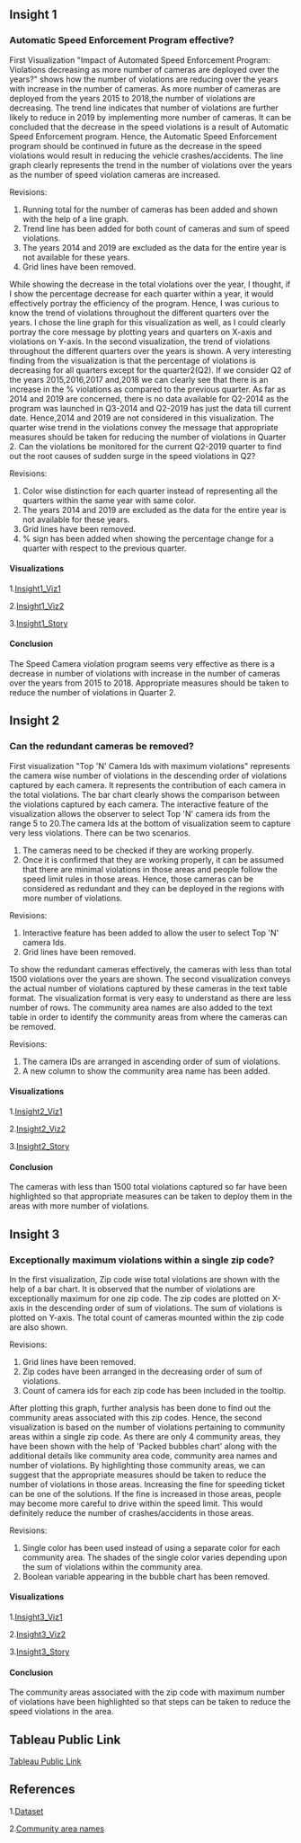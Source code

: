 ## Insight 1
### Automatic Speed Enforcement Program effective?

First Visualization "Impact of Automated Speed Enforcement Program: Violations decreasing as more number of cameras are deployed over the years?" shows how the number of violations are reducing over the years with increase in the number of cameras. As more number of cameras are deployed from the years 2015 to 2018,the number of violations are decreasing. The trend line indicates that number of violations are further likely to reduce in 2019 by implementing more number of cameras. It can be concluded that the decrease in the speed violations is a result of Automatic Speed Enforcement program. Hence, the Automatic Speed Enforcement program should be continued in future as the decrease in the speed violations would result in reducing the vehicle crashes/accidents. The line graph clearly represents the trend in the number of violations over the years as the number of speed violation cameras are increased.

Revisions:
1. Running total for the number of cameras has been added and shown with the help of a line graph.
2. Trend line has been added for both count of cameras and sum of speed violations.
3. The years 2014 and 2019 are excluded as the data for the entire year is not available for these years.
4. Grid lines have been removed.

While showing the decrease in the total violations over the year, I thought, if I show the percentage decrease for each quarter within a year, it would effectively portray the efficiency of the program. Hence, I was curious to know the trend of violations throughout the different quarters over the years. I chose the line graph for this visualization as well, as I could clearly portray the core message by plotting years and quarters on X-axis and violations on Y-axis.
In the second visualization, the trend of violations throughout the different quarters over the years is shown. A very interesting finding from the visualization is that the percentage of violations is decreasing for all quarters except for the quarter2(Q2). If we consider Q2 of the years 2015,2016,2017 and,2018 we can clearly see that there is an increase in the % violations as compared to the previous quarter. As far as 2014 and 2019 are concerned, there is no data available for Q2-2014 as the program was launched in Q3-2014 and Q2-2019 has just the data till current date. Hence,2014 and 2019 are not considered in this visualization. The quarter wise trend in the violations convey the message that appropriate measures should be taken for reducing the number of violations in Quarter 2. Can the violations be monitored for the current Q2-2019 quarter to find out the root causes of sudden surge in the speed violations in Q2?

Revisions:
1. Color wise distinction for each quarter instead of representing all the quarters within the same year with same color.
2. The years 2014 and 2019 are excluded as the data for the entire year is not        available for these years.
3. Grid lines have been removed.
4. % sign has been added when showing the percentage change for a quarter with respect to the previous quarter.

#### Visualizations

1.[Insight1_Viz1](https://github.com/rtamhankar/Automated-speed-enforcement-program-by-City-of-Chicago/blob/master/Revised%20Visualization%20images/Rev_Insight1_Viz1.JPG)

2.[Insight1_Viz2](https://github.com/rtamhankar/Automated-speed-enforcement-program-by-City-of-Chicago/blob/master/Revised%20Visualization%20images/Rev_Insight1_Viz2.JPG)

 3.[Insight1_Story](https://github.com/rtamhankar/Automated-speed-enforcement-program-by-City-of-Chicago/blob/master/Revised%20Visualization%20images/Rev_Insight1_Story.JPG)

#### Conclusion

The Speed Camera violation program seems very effective as there is a decrease in number of violations with increase in the number of cameras over the years from 2015 to 2018. Appropriate measures should be taken to reduce the number of violations in Quarter 2.


## Insight 2
### Can the redundant cameras be removed?

First visualization "Top 'N' Camera Ids with maximum violations" represents the camera wise number of violations in the descending order of violations captured by each camera. It represents the contribution of each camera in the total violations. The bar chart clearly shows the comparison between the violations captured by each camera. The interactive feature of the visualization allows the observer to select Top 'N' camera ids from the range 5 to 20.The camera Ids at the bottom of visualization seem to capture very less violations. There can be two scenarios.
1.	The cameras need to be checked if they are working properly.
2.	Once it is confirmed that they are working properly, it can be assumed that there are minimal violations in those areas and people follow the speed limit rules in those areas.
Hence, those cameras can be considered as redundant and they can be deployed in the regions with more number of violations.

Revisions:
1. Interactive feature has been added to allow the user to select Top 'N' camera Ids.
2. Grid lines have been removed.

To show the redundant cameras effectively, the cameras with less than total 1500 violations over the years are shown. The second visualization conveys the actual number of violations captured by these cameras in the text table format. The visualization format is very easy to understand as there are less number of rows. The community area names are also added to the text table in order to identify the community areas from where the cameras can be removed.

Revisions:
1. The camera IDs are arranged in ascending order of sum of violations.
2. A new column to show the community area name has been added.

#### Visualizations

1.[Insight2_Viz1](https://github.com/rtamhankar/Automated-speed-enforcement-program-by-City-of-Chicago/blob/master/Revised%20Visualization%20images/Rev_Insight2_Viz1.JPG)

2.[Insight2_Viz2](https://github.com/rtamhankar/Automated-speed-enforcement-program-by-City-of-Chicago/blob/master/Revised%20Visualization%20images/Rev_Insight2_Viz2.JPG)

3.[Insight2_Story](https://github.com/rtamhankar/Automated-speed-enforcement-program-by-City-of-Chicago/blob/master/Revised%20Visualization%20images/Rev_Insight2_Story.JPG)

#### Conclusion

The cameras with less than 1500 total violations captured so far have been highlighted so that appropriate measures can be taken to deploy them in the areas with more number of violations.

## Insight 3
### Exceptionally maximum violations within a single zip code?

In the first visualization, Zip code wise total violations are shown with the help of a bar chart. It is observed that the number of violations are exceptionally maximum for one zip code. The zip codes are plotted on X-axis in the descending order of sum of violations. The sum of violations is plotted on Y-axis. The total count of cameras mounted within the zip code are also shown.

Revisions:
1. Grid lines have been removed.
2. Zip codes have been arranged in the decreasing order of sum of violations.
3. Count of camera ids for each zip code has been included in the tooltip.

After plotting this graph, further analysis has been done to find out the community areas associated with this zip codes. Hence, the second visualization is based on the number of violations pertaining to community areas within a single zip code. As there are only 4 community areas, they have been shown with the help of 'Packed bubbles chart' along with the additional details like community area code, community area names and number of violations.
By highlighting those community areas, we can suggest that the appropriate measures should be taken to reduce the number of violations in those areas. Increasing the fine for speeding ticket can be one of the solutions. If the fine is increased in those areas, people may become more careful to drive within the speed limit. This would definitely reduce the number of crashes/accidents in those areas.

Revisions:
1. Single color has been used instead of using a separate color for each community area.
The shades of the single color varies depending upon the sum of violations within the community area.
2. Boolean variable appearing in the bubble chart has been removed.

#### Visualizations

1.[Insight3_Viz1](https://github.com/rtamhankar/Automated-speed-enforcement-program-by-City-of-Chicago/blob/master/Revised%20Visualization%20images/Rev_Insight3_Viz1.JPG)

2.[Insight3_Viz2](https://github.com/rtamhankar/Automated-speed-enforcement-program-by-City-of-Chicago/blob/master/Revised%20Visualization%20images/Rev_Insight3_Viz2.JPG)

3.[Insight3_Story](https://github.com/rtamhankar/Automated-speed-enforcement-program-by-City-of-Chicago/blob/master/Revised%20Visualization%20images/Rev_Insight3_Story.JPG)

#### Conclusion

The community areas associated with the zip code with maximum number of violations have been highlighted so that steps can be taken to reduce the speed violations in the area.

## Tableau Public Link
[Tableau Public Link](https://public.tableau.com/profile/rujuta.tamhankar#!/vizhome/Automated_Speed_Enforcement_Program_By_City_Of_Chicago/Decreaseintheviolationsovertheyears)

## References
1.[Dataset](https://data.cityofchicago.org/Transportation/Speed-Camera-Violations/gncf-3xbx)

2.[Community area names](https://www.chicagotribune.com/chi-community-areas-htmlstory.html)
